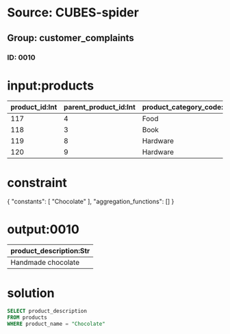 # Source: CUBES-spider
## Group: customer_complaints
### ID: 0010

# input:products

| product_id:Int | parent_product_id:Int | product_category_code:Str | date_product_first_available:Str | date_product_discontinued:Str | product_name:Str | product_description:Str | product_price:Dbl |
|---|---|---|---|---|---|---|---|
| 117 | 4 | Food | 1988-09-29 17:54:50 | 1987-12-20 13:46:16 | Chocolate | Handmade chocolate | 2.88 |
| 118 | 3 | Book | 1974-06-25 12:26:47 | 1991-08-20 05:22:31 | The Great Gatsby | American novel | 35.0 |
| 119 | 8 | Hardware | 1994-12-18 15:13:19 | 1997-07-02 18:26:16 | Keyboard | Designed for games | 109.99 |
| 120 | 9 | Hardware | 1998-06-20 15:04:11 | 1980-06-26 10:40:19 | Mouse | Blue tooth mouse | 23.35 |

# constraint

{
  "constants": [
    "Chocolate"
  ],
  "aggregation_functions": []
}

# output:0010

| product_description:Str |
|---|
| Handmade chocolate |

# solution

```sql
SELECT product_description
FROM products
WHERE product_name = "Chocolate"
```

